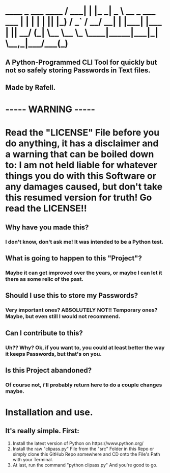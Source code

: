 <h1>
   ____ _     ___ ____
  / ___| |   |_ _|  _ \ __ _ ___ ___
 | |   | |    | || |_) / _` / __/ __|
 | |___| |___ | ||  __/ (_| \__ \__ \_
  \____|_____|___|_|   \__,_|___/___(_)
</h1>
<h2>A Python-Programmed CLI Tool for quickly but not so safely storing Passwords in Text files.</h2>
<h2>Made by Rafell.</h2>
<h1>----- WARNING -----</h1>
<h1>Read the "LICENSE" File before you do anything, it has a disclaimer and a warning that can be boiled down to: I am not held liable for whatever things you do with this Software or any damages caused, but don't take this resumed version for truth! Go read the LICENSE!!</h1>
<h2>Why have you made this?</h2>
<h3>I don't know, don't ask me! It was intended to be a Python test.</h3>
<h2>What is going to happen to this "Project"?</h2>
<h3>Maybe it can get improved over the years, or maybe I can let it there as some relic of the past.</h3>
<h2>Should I use this to store my Passwords?</h2>
<h3>Very important ones? ABSOLUTELY NOT!! Temporary ones? Maybe, but even still I would not recommend.</h3>
<h2>Can I contribute to this?</h2>
<h3>Uh?? Why? Ok, if you want to, you could at least better the way it keeps Passwords, but that's on you.</h3>
<h2>Is this Project abandoned?</h2>
<h3>Of course not, i'll probably return here to do a couple changes maybe.</h3>

<h1>Installation and use.</h1>
<h2>It's really simple. First:</h2>
<ol>
	<li>Install the latest version of Python on https://www.python.org/</li>
	<li>Install the raw "clipass.py" File from the "src" Folder in this Repo or simply clone this GitHub Repo somewhere and CD onto the File's Path with your Terminal.</li>
	<li>At last, run the command "python clipass.py" And you're good to go.</li>
</ol>